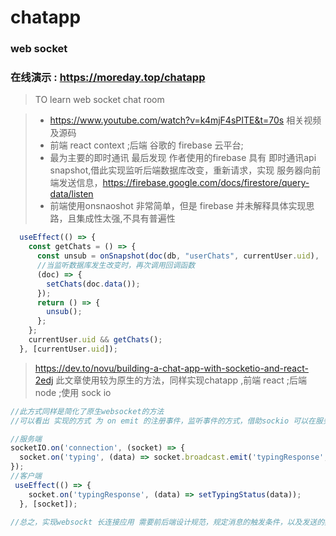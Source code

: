 # chatapp
### web socket
### 在线演示 : https://moreday.top/chatapp
> TO learn web socket chat room 

> + https://www.youtube.com/watch?v=k4mjF4sPITE&t=70s 相关视频及源码
> + 前端 react context ;后端 谷歌的 firebase 云平台;
> + 最为主要的即时通讯 最后发现 作者使用的firebase 具有 即时通讯api snapshot,借此实现监听后端数据库改变，重新请求，实现 服务器向前端发送信息，https://firebase.google.com/docs/firestore/query-data/listen
> + 前端使用onsnaoshot 非常简单，但是 firebase 并未解释具体实现思路，且集成性太强,不具有普遍性
```js
  useEffect(() => {
    const getChats = () => {
      const unsub = onSnapshot(doc(db, "userChats", currentUser.uid), 
      //当监听数据库发生改变时，再次调用回调函数
      (doc) => {
        setChats(doc.data());
      });
      return () => {
        unsub();
      };
    };
    currentUser.uid && getChats();
  }, [currentUser.uid]);
```
> https://dev.to/novu/building-a-chat-app-with-socketio-and-react-2edj 此文章使用较为原生的方法，同样实现chatapp ,前端 react ;后端 node ;使用 sock io
```js
//此方式同样是简化了原生websocket的方法
//可以看出 实现的方式 为 on emit 的注册事件，监听事件的方式，借助sockio 可以在服务端触发客户端事件，在客户端触发服务端注册事件

//服务端
socketIO.on('connection', (socket) => {
  socket.on('typing', (data) => socket.broadcast.emit('typingResponse', data));
});
//客户端
 useEffect(() => {
    socket.on('typingResponse', (data) => setTypingStatus(data));
  }, [socket]);

//总之，实现websockt 长连接应用 需要前后端设计规范，规定消息的触发条件，以及发送的数据格式
```


